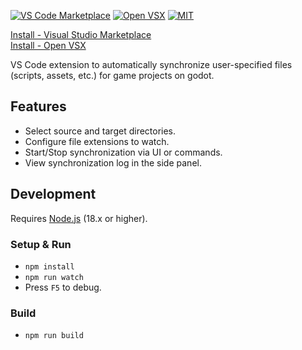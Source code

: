 [![VS Code Marketplace](https://badgen.net/vs-marketplace/v/AbstratusLabs.godot-sync?label=VS%20Code%20Marketplace&color=A78BFA)](https://marketplace.visualstudio.com/items?itemName=AbstratusLabs.godot-sync)
[![Open VSX](https://img.shields.io/open-vsx/v/abstratuslabs/godot-sync?label=Open%20VSX&style=flat-square&color=6D28D9&logo=eclipseide&logoColor=white&cacheSeconds=3600)](https://open-vsx.org/extension/abstratuslabs/godot-sync)
[![MIT](https://img.shields.io/badge/License-MIT-8B5CF6?style=flat-square)](LICENSE)

[Install - Visual Studio Marketplace](https://marketplace.visualstudio.com/items?itemName=AbstratusLabs.godot-sync)  
[Install - Open VSX](https://open-vsx.org/extension/abstratuslabs/godot-sync)

VS Code extension to automatically synchronize user-specified files (scripts, assets, etc.) for game projects on godot.

## Features

*   Select source and target directories.
*   Configure file extensions to watch.
*   Start/Stop synchronization via UI or commands.
*   View synchronization log in the side panel.

## Development

Requires [Node.js](https://nodejs.org/) (18.x or higher).

### Setup & Run
*   `npm install`
*   `npm run watch`
*   Press `F5` to debug.

### Build
*   `npm run build`
